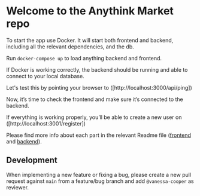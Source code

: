 # Welcome to the Anythink Market repo

To start the app use Docker. It will start both frontend and backend, including all the relevant dependencies, and the db.

Run ```docker-compose up``` to load anything backend and frontend.

If Docker is working correctly, the backend should be running and able to connect to your local database.

Let's test this by pointing your browser to ([http://localhost:3000/api/ping])


Now, it’s time to check the frontend and make sure it’s connected to the backend.

If everything is working properly, you’ll be able to create a new user on ([http://localhost:3001/register])


Please find more info about each part in the relevant Readme file ([frontend](frontend/readme.md) and [backend](backend/README.md)).

## Development

When implementing a new feature or fixing a bug, please create a new pull request against `main` from a feature/bug branch and add `@vanessa-cooper` as reviewer.